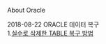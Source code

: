 About Oracle

2018-08-22 ORACLE 데이터 복구 <br>
1.[실수로 삭제한 TABLE 복구 방법](https://github.com/jyshine/TIL/blob/master/Oracle/ETC/recovery_data.txt)
